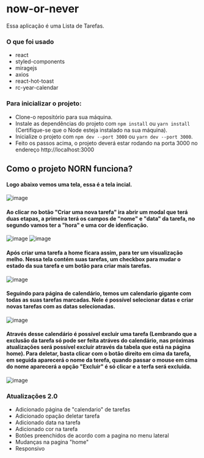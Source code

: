 # now-or-never
Essa aplicação é uma Lista de Tarefas.

### O que foi usado
* react
* styled-components
* miragejs
* axios
* react-hot-toast
* rc-year-calendar

### Para inicializar o projeto:
* Clone-o repositório para sua máquina.
* Instale as dependências do projeto com `npm install` ou `yarn install` (Certifique-se que o Node esteja instalado na sua máquina).
* Inicialize o projeto com `npm dev --port 3000` ou `yarn dev --port 3000`.
* Feito os passos acima, o projeto deverá estar rodando na porta 3000 no endereço http://localhost:3000

## Como o projeto NORN funciona?
#### Logo abaixo vemos uma tela, essa é a tela incial.
![image](https://user-images.githubusercontent.com/42146848/185535395-c5b0846c-6514-4fb8-9eea-2e53f0e1be14.png)

#### Ao clicar no botão "Criar uma nova tarefa" ira abrir um modal que terá duas etapas, a primeira terá os campos de "nome" e "data" da tarefa, no segundo vamos ter a "hora" e uma cor de idenficação.
![image](https://user-images.githubusercontent.com/42146848/185535616-b68de34c-3d73-46b5-9b98-d608943f2f54.png)
![image](https://user-images.githubusercontent.com/42146848/185535731-ee5d35b0-f612-4f98-a115-6f0382b0b3aa.png)

#### Após criar uma tarefa a home ficara assim, para ter um visualização melho. Nessa tela contém suas tarefas, um checkbox para mudar o estado da sua tarefa e um botão para criar mais tarefas.
![image](https://user-images.githubusercontent.com/42146848/185536255-5094febd-a8ad-4ee3-86af-952d7f4ce88b.png)

#### Seguindo para página de calendário, temos um calendario gigante com todas as suas tarefas marcadas. Nele é possível selecionar datas e criar novas tarefas com as datas selecionadas.
![image](https://user-images.githubusercontent.com/42146848/185536729-0c94dbc6-61ea-4035-bf87-607c7cc635c3.png)

#### Através desse calendário é possível excluir uma tarefa (Lembrando que a exclusão da tarefa só pode ser feita atráves do calendário, nas próximas atualizações será possível excluir através da tabela que está na página home). Para deletar, basta clicar com o botão direito em cima da tarefa, em seguida aparecerá o nome da terefa, quando passar o mouse em cima do nome aparecerá a opção "Excluir" é só clicar e a terfa será excluida.
![image](https://user-images.githubusercontent.com/42146848/185538190-a7ea9798-f52c-4846-8084-72ceaec7e11c.png)



### Atualizações 2.0
- Adicionado página de "calendario" de tarefas
- Adicionado opação deletar tarefa
- Adicionado data na tarefa
- Adicionado cor na tarefa
- Botões preenchidos de acordo com a pagina no menu lateral
- Mudanças na pagina "home"
- Responsivo
